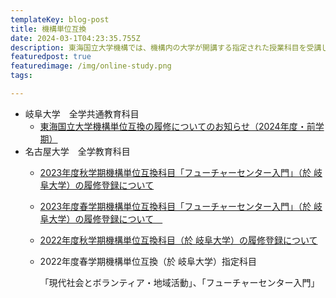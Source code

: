 ```yaml
---
templateKey: blog-post
title: 機構単位互換
date: 2024-03-1T04:23:35.755Z
description: 東海国立大学機構では、機構内の大学が開講する指定された授業科目を受講し、卒業に必要な単位とすることができるようになりました。
featuredpost: true
featuredimage: /img/online-study.png
tags:

---
```


  * 岐阜大学　全学共通教育科目
    - [東海国立大学機構単位互換の履修についてのお知らせ（2024年度・前学期）](https://www.orphess.gifu-u.ac.jp/news/liberal_arts_education/2024/01/2024.html)
  * 名古屋大学　全学教育科目
    - [2023年度秋学期機構単位互換科目「フューチャーセンター入門」（於 岐阜大学）の履修登録について](https://office.ilas.nagoya-u.ac.jp/news/2023fall_registration_credit_transfer_system/)
    
    - [2023年度春学期機構単位互換科目「フューチャーセンター入門」（於 岐阜大学）の履修登録について　](https://office.ilas.nagoya-u.ac.jp/news/2023spring_registration_credit_transfer_system/)
    - [2022年度秋学期機構単位互換科目（於 岐阜大学）の履修登録について](https://office.ilas.nagoya-u.ac.jp/news/2022fall_registration_credit_transfer_system/)
    - 2022年度春学期機構単位互換（於 岐阜大学）指定科目
     
      「現代社会とボランティア・地域活動」、「フューチャーセンター入門」
